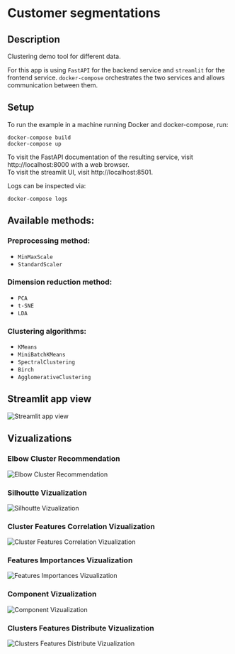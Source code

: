 # **Customer segmentations**

## **Description**
Clustering demo tool for different data. 

For this app is using `FastAPI` for the backend service and `streamlit` for the frontend service. `docker-compose` orchestrates the two services and allows communication between them.

## **Setup**
To run the example in a machine running Docker and docker-compose, run:

    docker-compose build
    docker-compose up

To visit the FastAPI documentation of the resulting service, visit http://localhost:8000 with a web browser.  
To visit the streamlit UI, visit http://localhost:8501.

Logs can be inspected via:

    docker-compose logs


## **Available methods**:

### Preprocessing method:
- `MinMaxScale`
- `StandardScaler`

### Dimension reduction method:
- `PCA`
- `t-SNE`
- `LDA`

### Clustering algorithms:
- `KMeans`
- `MiniBatchKMeans`
- `SpectralClustering`
- `Birch`
- `AgglomerativeClustering`


## **Streamlit app view**
![Streamlit app view](img/general.png)

## **Vizualizations**
### Elbow Cluster Recommendation
![Elbow Cluster Recommendation](img/KElbow.png)

### Silhoutte Vizualization
![Silhoutte Vizualization](img/Silhoutte.png)

### Cluster Features Correlation Vizualization
![Cluster Features Correlation Vizualization](img/correlation.png)

### Features Importances Vizualization
![Features Importances Vizualization](img/feature_importances.png)

### Component Vizualization
![Component Vizualization](img/component_viz.png)

### Clusters Features Distribute Vizualization
![Clusters Features Distribute Vizualization](img/cluster_feature_distribute.png)
